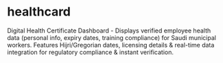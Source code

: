 # healthcard
Digital Health Certificate Dashboard - Displays verified employee health data (personal info, expiry dates, training compliance) for Saudi municipal workers. Features Hijri/Gregorian dates, licensing details &amp; real-time data integration for regulatory compliance &amp; instant verification.
